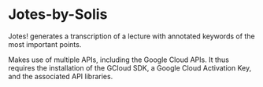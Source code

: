 # Jotes-by-Solis
Jotes! generates a transcription of a lecture with annotated keywords of the most important points.

Makes use of multiple APIs, including the Google Cloud APIs. It thus requires the installation of the GCloud SDK, a Google Cloud Activation Key, and the associated
API libraries.
